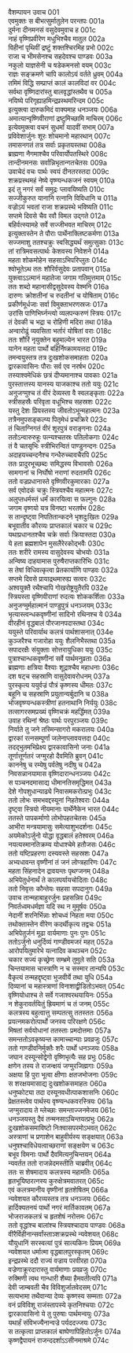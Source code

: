 वैशम्पायन उवाच	001  
एवमुक्तः स बीभत्सुर्मातुलेन परन्तपः	001a  
दुर्मना दीनमनसं वसुदेवमुवाच ह	001c  
नाहं वृष्णिप्रवीरेण मधुभिश्चैव मातुल	002a  
विहीनां पृथिवीं द्रष्टुं शक्तश्चिरमिह प्रभो	002c  
राजा च भीमसेनश्च सहदेवश्च पाण्डवः	003a  
नकुलो याज्ञसेनी च षडेकमनसो वयम्	003c  
राज्ञः सङ्क्रमणे चापि कालोऽयं वर्तते ध्रुवम्	004a  
तमिमं विद्धि सम्प्राप्तं कालं कालविदां वर	004c  
सर्वथा वृष्णिदारांस्तु बालवृद्धांस्तथैव च	005a  
नयिष्ये परिगृह्याहमिन्द्रप्रस्थमरिन्दम	005c  
इत्युक्त्वा दारुकमिदं वाक्यमाह धनञ्जयः	006a  
अमात्यान्वृष्णिवीराणां द्रष्टुमिच्छामि माचिरम्	006c  
इत्येवमुक्त्वा वचनं सुधर्मां यादवीं सभाम्	007a  
प्रविवेशार्जुनः शूरः शोचमानो महारथान्	007c  
तमासनगतं तत्र सर्वाः प्रकृतयस्तथा	008a  
ब्राह्मणा नैगमाश्चैव परिवार्योपतस्थिरे	008c  
तान्दीनमनसः सर्वान्निभृतान्गतचेतसः	009a  
उवाचेदं वचः पार्थः स्वयं दीनतरस्तदा	009c  
शक्रप्रस्थमहं नेष्ये वृष्ण्यन्धकजनं स्वयम्	010a  
इदं तु नगरं सर्वं समुद्रः प्लावयिष्यति	010c  
सज्जीकुरुत यानानि रत्नानि विविधानि च	011a  
वज्रोऽयं भवतां राजा शक्रप्रस्थे भविष्यति	011c  
सप्तमे दिवसे चैव रवौ विमल उद्गते	012a  
बहिर्वत्स्यामहे सर्वे सज्जीभवत माचिरम्	012c  
इत्युक्तास्तेन ते पौराः पार्थेनाक्लिष्टकर्मणा	013a  
सज्जमाशु ततश्चक्रुः स्वसिद्ध्यर्थं समुत्सुकाः	013c  
तां रात्रिमवसत्पार्थः केशवस्य निवेशने	014a  
महता शोकमोहेन सहसाऽभिपरिप्लुतः	014c  
श्वोभूतेऽथ ततः शौरिर्वसुदेवः प्रतापवान्	015a  
युक्त्वाऽऽत्मानं महातेजा जगाम गतिमुत्तमाम्	015c  
ततः शब्दो महानासीद्वसुदेवस्य वेश्मनि	016a  
दारुणः क्रोशतीनां च रुदतीनां च योषिताम्	016c  
प्रकीर्णमूर्धजाः सर्वा विमुक्ताभरणस्रजः	017a  
उरांसि पाणिभिर्घ्नन्त्यो व्यलपन्करुणं स्त्रियः	017c  
तं देवकी च भद्रा च रोहिणी मदिरा तथा	018a  
अन्वारोढुं व्यवसिता भर्तारं योषितां वराः	018c  
ततः शौरिं नृयुक्तेन बहुमाल्येन भारत	019a  
यानेन महता पार्थो बहिर्निष्क्रामयत्तदा	019c  
तमन्वयुस्तत्र तत्र दुःखशोकसमाहताः	020a  
द्वारकावासिनः पौराः सर्व एव नरर्षभ	020c  
तस्याश्वमेधिकं छत्रं दीप्यमानाश्च पावकाः	021a  
पुरस्तात्तस्य यानस्य याजकाश्च ततो ययुः	021c  
अनुजग्मुश्च तं वीरं देव्यस्ता वै स्वलङ्कृताः	022a  
स्त्रीसहस्रैः परिवृता वधूभिश्च सहस्रशः	022c  
यस्तु देशः प्रियस्तस्य जीवतोऽभून्महात्मनः	023a  
तत्रैनमुपसङ्कल्प्य पितृमेधं प्रचक्रिरे	023c  
तं चिताग्निगतं वीरं शूरपुत्रं वराङ्गनाः	024a  
ततोऽन्वारुरुहुः पत्न्यश्चतस्रः पतिलोकगाः	024c  
तं वै चतसृभिः स्त्रीभिरन्वितं पाण्डुनन्दनः	025a  
अदाहयच्चन्दनैश्च गन्धैरुच्चावचैरपि	025c  
ततः प्रादुरभूच्छब्दः समिद्धस्य विभावसोः	026a  
सामगानां च निर्घोषो नराणां रुदतामपि	026c  
ततो वज्रप्रधानास्ते वृष्णिवीरकुमारकाः	027a  
सर्व एवोदकं चक्रुः स्त्रियश्चैव महात्मनः	027c  
अलुप्तधर्मस्तं धर्मं कारयित्वा स फल्गुनः	028a  
जगाम वृष्णयो यत्र विनष्टा भरतर्षभ	028c  
स तान्दृष्ट्वा निपतितान्कदने भृशदुःखितः	029a  
बभूवातीव कौरव्यः प्राप्तकालं चकार च	029c  
यथाप्रधानतश्चैव चक्रे सर्वाः क्रियास्तदा	030a  
ये हता ब्रह्मशापेन मुसलैरेरकोद्भवैः	030c  
ततः शरीरे रामस्य वासुदेवस्य चोभयोः	031a  
अन्विष्य दाहयामास पुरुषैराप्तकारिभिः	031c  
स तेषां विधिवत्कृत्वा प्रेतकार्याणि पाण्डवः	032a  
सप्तमे दिवसे प्रायाद्रथमारुह्य सत्वरः	032c  
अश्वयुक्तै रथैश्चापि गोखरोष्ट्रयुतैरपि	032e  
स्त्रियस्ता वृष्णिवीराणां रुदत्यः शोककर्शिताः	033a  
अनुजग्मुर्महात्मानं पाण्डुपुत्रं धनञ्जयम्	033c  
भृत्यास्त्वन्धकवृष्णीनां सादिनो रथिनश्च ये	034a  
वीरहीनं वृद्धबालं पौरजानपदास्तथा	034c  
ययुस्ते परिवार्याथ कलत्रं पार्थशासनात्	034e  
कुञ्जरैश्च गजारोहा ययुः शैलनिभैस्तथा	035a  
सपादरक्षैः संयुक्ताः सोत्तरायुधिका ययुः	035c  
पुत्राश्चान्धकवृष्णीनां सर्वे पार्थमनुव्रताः	036a  
ब्राह्मणाः क्षत्रिया वैश्याः शूद्राश्चैव महाधनाः	036c  
दश षट्च सहस्राणि वासुदेवावरोधनम्	037a  
पुरस्कृत्य ययुर्वज्रं पौत्रं कृष्णस्य धीमतः	037c  
बहूनि च सहस्राणि प्रयुतान्यर्बुदानि च	038a  
भोजवृष्ण्यन्धकस्त्रीणां हतनाथानि निर्ययुः	038c  
तत्सागरसमप्रख्यं वृष्णिचक्रं महर्द्धिमत्	039a  
उवाह रथिनां श्रेष्ठः पार्थः परपुरञ्जयः	039c  
निर्याते तु जने तस्मिन्सागरो मकरालयः	040a  
द्वारकां रत्नसम्पूर्णां जलेनाप्लावयत्तदा	040c  
तदद्भुतमभिप्रेक्ष्य द्वारकावासिनो जनाः	041a  
तूर्णात्तूर्णतरं जग्मुरहो दैवमिति ब्रुवन्	041c  
काननेषु च रम्येषु पर्वतेषु नदीषु च	042a  
निवसन्नानयामास वृष्णिदारान्धनञ्जयः	042c  
स पञ्चनदमासाद्य धीमानतिसमृद्धिमत्	043a  
देशे गोपशुधान्याढ्ये निवासमकरोत्प्रभुः	043c  
ततो लोभः समभवद्दस्यूनां निहतेश्वराः	044a  
दृष्ट्वा स्त्रियो नीयमानाः पार्थेनैकेन भारत	044c  
ततस्ते पापकर्माणो लोभोपहतचेतसः	045a  
आभीरा मन्त्रयामासुः समेत्याशुभदर्शनाः	045c  
अयमेकोऽर्जुनो योद्धा वृद्धबालं हतेश्वरम्	046a  
नयत्यस्मानतिक्रम्य योधाश्चेमे हतौजसः	046c  
ततो यष्टिप्रहरणा दस्यवस्ते सहस्रशः	047a  
अभ्यधावन्त वृष्णीनां तं जनं लोप्त्रहारिणः	047c  
महता सिंहनादेन द्रावयन्तः पृथग्जनम्	048a  
अभिपेतुर्धनार्थं ते कालपर्यायचोदिताः	048c  
ततो निवृत्तः कौन्तेयः सहसा सपदानुगः	049a  
उवाच तान्महाबाहुरर्जुनः प्रहसन्निव	049c  
निवर्तध्वमधर्मज्ञा यदि स्थ न मुमूर्षवः	050a  
नेदानीं शरनिर्भिन्नाः शोचध्वं निहता मया	050c  
तथोक्तास्तेन वीरेण कदर्थीकृत्य तद्वचः	051a  
अभिपेतुर्जनं मूढा वार्यमाणाः पुनः पुनः	051c  
ततोऽर्जुनो धनुर्दिव्यं गाण्डीवमजरं महत्	052a  
आरोपयितुमारेभे यत्नादिव कथञ्चन	052c  
चकार सज्यं कृच्छ्रेण सम्भ्रमे तुमुले सति	053a  
चिन्तयामास चास्त्राणि न च सस्मार तान्यपि	053c  
वैकृत्यं तन्महद्दृष्ट्वा भुजवीर्ये तथा युधि	054a  
दिव्यानां च महास्त्राणां विनाशाद्व्रीडितोऽभवत्	054c  
वृष्णियोधाश्च ते सर्वे गजाश्वरथयायिनः	055a  
न शेकुरावर्तयितुं ह्रियमाणं च तं जनम्	055c  
कलत्रस्य बहुत्वात्तु सम्पतत्सु ततस्ततः	056a  
प्रयत्नमकरोत्पार्थो जनस्य परिरक्षणे	056c  
मिषतां सर्वयोधानां ततस्ताः प्रमदोत्तमाः	057a  
समन्ततोऽवकृष्यन्त कामाच्चान्याः प्रवव्रजुः	057c  
ततो गाण्डीवनिर्मुक्तैः शरैः पार्थो धनञ्जयः	058a  
जघान दस्यून्सोद्वेगो वृष्णिभृत्यैः सह प्रभुः	058c  
क्षणेन तस्य ते राजन्क्षयं जग्मुरजिह्मगाः	059a  
अक्षया हि पुरा भूत्वा क्षीणाः क्षतजभोजनाः	059c  
स शरक्षयमासाद्य दुःखशोकसमाहतः	060a  
धनुष्कोट्या तदा दस्यूनवधीत्पाकशासनिः	060c  
प्रेक्षतस्त्वेव पार्थस्य वृष्ण्यन्धकवरस्त्रियः	061a  
जग्मुरादाय ते म्लेच्छाः समन्ताज्जनमेजय	061c  
धनञ्जयस्तु दैवं तन्मनसाऽचिन्तयत्प्रभुः	062a  
दुःखशोकसमाविष्टो निःश्वासपरमोऽभवत्	062c  
अस्त्राणां च प्रणाशेन बाहुवीर्यस्य सङ्क्षयात्	063a  
धनुषश्चाविधेयत्वाच्छराणां सङ्क्षयेण च	063c  
बभूव विमनाः पार्थो दैवमित्यनुचिन्तयन्	064a  
न्यवर्तत ततो राजन्नेदमस्तीति चाब्रवीत्	064c  
ततः स शेषमादाय कलत्रस्य महामतिः	065a  
हृतभूयिष्ठरत्नस्य कुरुक्षेत्रमवातरत्	065c  
एवं कलत्रमानीय वृष्णीनां हृतशेषितम्	066a  
न्यवेशयत कौरव्यस्तत्र तत्र धनञ्जयः	066c  
हार्दिक्यतनयं पार्थो नगरं मार्तिकावतम्	067a  
भोजराजकलत्रं च हृतशेषं नरोत्तमः	067c  
ततो वृद्धांश्च बालांश्च स्त्रियश्चादाय पाण्डवः	068a  
वीरैर्विहीनान्सर्वांस्ताञ्शक्रप्रस्थे न्यवेशयत्	068c  
यौयुधानिं सरस्वत्यां पुत्रं सात्यकिनः प्रियम्	069a  
न्यवेशयत धर्मात्मा वृद्धबालपुरस्कृतम्	069c  
इन्द्रप्रस्थे ददौ राज्यं वज्राय परवीरहा	070a  
वज्रेणाक्रूरदारास्तु वार्यमाणाः प्रवव्रजुः	070c  
रुक्मिणी त्वथ गान्धारी शैब्या हैमवतीत्यपि	071a  
देवी जाम्बवती चैव विविशुर्जातवेदसम्	071c  
सत्यभामा तथैवान्या देव्यः कृष्णस्य सम्मताः	072a  
वनं प्रविविशू राजंस्तापस्ये कृतनिश्चयाः	072c  
द्वारकावासिनो ये तु पुरुषाः पार्थमन्वयुः	073a  
यथार्हं संविभज्यैनान्वज्रे पर्यददज्जयः	073c  
स तत्कृत्वा प्राप्तकालं बाष्पेणापिहितोऽर्जुनः	074a  
कृष्णद्वैपायनं राजन्ददर्शाऽऽसीनमाश्रमे	074c  
